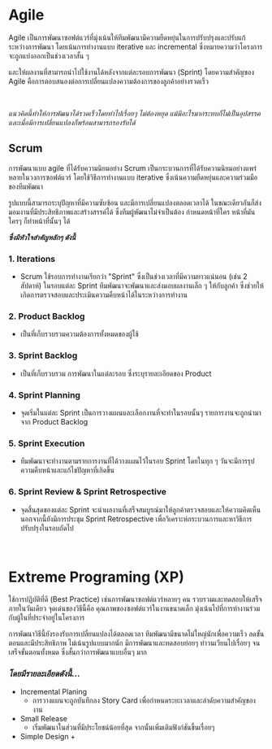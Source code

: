 # Agile

Agile เป็นการพัฒนาซอฟต์แวร์ที่มุ่งเน้นให้ทีมพัฒนามีความยืดหยุ่นในการปรับปรุงและปรับแก้ระหว่างการพัฒนา โดยเน้นการทำงานแบบ iterative และ incremental 
ซึ่งหมายความว่าโครงการจะถูกแบ่งออกเป็นช่วงเวลาสั้น ๆ 

และให้ผลงานที่สามารถนำไปใช้งานได้หลังจากแต่ละรอบการพัฒนา (Sprint) โดยความสำคัญของ Agile 
คือการตอบสนองต่อการเปลี่ยนแปลงความต้องการของลูกค้าอย่างรวดเร็ว

<br>

_แนวคิดนี้ทำให้การพัฒนาได้รวดเร็วโดยทำไปเรื่อยๆ ไม่ต้องหยุด แม้มีอะไรมากระทบก็ไม่่เป็นอุปสรรค
และเมื่อมีการเปลี่ยนแปลงก็พร้อมสามารถรองรับได้_

## Scrum
การพัฒนาแบบ agile ที่ได้รับความนิยมอย่าง Scrum เป็นกระบวนการที่ได้รับความนิยมอย่างแพร่หลายในวงการซอฟต์แวร์ โดยใช้วิธีการทำงานแบบ iterative 
ซึ่งเน้นความยืดหยุ่นและความร่วมมือของทีมพัฒนา 

รูปแบบนี้สามารถระบุปัญหาที่มีความซับซ้อน และมีการเปลี่ยนแปลงตลอดเวลาได้ ในขณะเดียวกันก็ส่งมอมงานที่มีประสิทธิภาพและสร้างสรรค์ได้
ซึ่งทีมผู้พัฒนาไม่จำเป็นต้อง กำหนดหน้าที่ใคร หน้าที่มัน ใครๆ ก็ทำหน้าที่นั้นๆ ได้

**_ซึ่งมีหัวใจสำคัญหลักๆ ดังนี้_**

### 1. Iterations
 + Scrum ใช้รอบการทำงานเรียกว่า "Sprint" ซึ่งเป็นช่วงเวลาที่มีความยาวแน่นอน (เช่น 2 สัปดาห์) ในรอบแต่ละ Sprint ทีมพัฒนาจะพัฒนาและส่งมอบผลงานเล็ก ๆ ให้กับลูกค้า ซึ่งช่วยให้เกิดการตรวจสอบและประเมินความคืบหน้าได้ในระหว่างการทำงาน 

### 2. Product Backlog
 + เป็นที่เก็บรวบรวมความต้องการทั้งหมดของผู้ใช้

### 3. Sprint Backlog
 + เป็นที่เก็บรวบรวม การพัฒนาในแต่ละรอบ  ซึ่งระบุรายละเอียดของ Product

### 4. Sprint Planning
 + จุดเริ่มในแต่ละ Sprint เป็นการวางแผนและเลือกงานที่จะทำในรอบนั้นๆ รายการงานจะถูกนำมาจาก Product Backlog 

### 5. Sprint Execution
 + ทีมพัฒนาจะทำงานตามรายการงานที่ได้วางแผนไว้ในรอบ Sprint โดยในทุก ๆ วันจะมีการรุปความคืบหน้าและแก้ไขปัญหาที่เกิดขึ้น

### 6. Sprint Review & Sprint Retrospective
 + จุดสิ้นสุดของแต่ละ Sprint จะนำผลงานที่เสร็จสมบูรณ์มาให้ลูกค้าตรวจสอบและให้ความคิดเห็น นอกจากนี้ยังมีการประชุม Sprint Retrospective เพื่อวิเคราะห์กระบวนการและหาวิธีการปรับปรุงในรอบถัดไป

<br>


# Extreme Programing (XP)
ใช้การปฏิบัติที่ดี (Best Practice) เช่นการพัฒนาซอฟต์แวร์หลายๆ คน รวบรวมและทดสอบให้เสร็จภายในวันเดียว
จุดเด่นของวิธีนี้คือ คุณภาพของซอฟต์แวร์ในงานขนาดเล็ก มุ่งเน้นไปที่การทำงานร่วมกับผู้ในที่ประจำอยู่ในโครงการ

การพัฒนาวิธีนี้ยังรองรับการเปลี่ยนแปลงได้ตลอดเวลา ทีมพัฒนามีขนาดไม่ใหญ่นักเพื่อความเร็ว ลดขั้นตอนและมีประสิทธิภาพ
ไม่เน้นรูปแบบมากนัก มีการพัฒนาและทดสอบย่อยๆ ทำวนเวียนไปเรื่อยๆ จนเสร็จขั้นตอนทั้งหมด ซึ่งสั้นกว่าการพัฒนาแบบอื่นๆ มาก 


### _โดยมีรายละเอียดดังนี้..._

+ Incremental Planing
  + การวางแผนจะถูกบันทึกลง Story Card เพื่อกำหนดระยะเวลาและลำดับความสำคัญของงาน
+ Small Release
  + เริ่มพัฒนาในส่วนที่มีประโยชน์น้อยที่สุด จากนั้นเพิ่มเติมฟังก์ชันขึ้นเรื่อยๆ 
+ Simple Design
  +  


<br>





